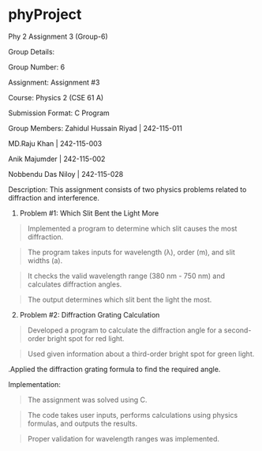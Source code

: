 # phyProject
Phy 2 Assignment 3 (Group-6)

Group Details:

Group Number: 6

Assignment: Assignment #3

Course: Physics 2 (CSE 61 A)

Submission Format: C Program

Group Members:
Zahidul Hussain Riyad | 242-115-011

MD.Raju Khan | 242-115-003

Anik Majumder | 242-115-002

Nobbendu Das Niloy | 242-115-028

Description:
This assignment consists of two physics problems related to diffraction and interference.

1) Problem #1: Which Slit Bent the Light More

>Implemented a program to determine which slit causes the most diffraction.

>The program takes inputs for wavelength (λ), order (m), and slit widths (a).

>It checks the valid wavelength range (380 nm - 750 nm) and calculates diffraction angles.

>The output determines which slit bent the light the most.

2) Problem #2: Diffraction Grating Calculation

>Developed a program to calculate the diffraction angle for a second-order bright spot for red light.

>Used given information about a third-order bright spot for green light.

.Applied the diffraction grating formula to find the required angle.

Implementation:

>The assignment was solved using C.

>The code takes user inputs, performs calculations using physics formulas, and outputs the results.

>Proper validation for wavelength ranges was implemented.
